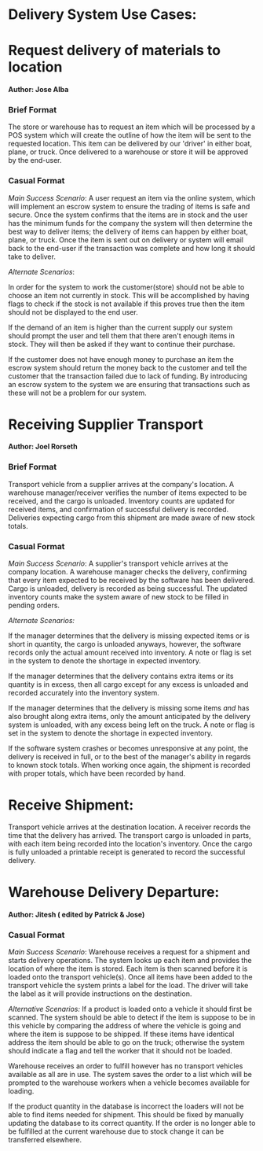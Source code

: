 # Delivery System Use Cases:

# Request delivery of materials to location
#### Author: Jose Alba


### Brief Format
The store or warehouse has to request an item which will be processed by a POS system which will create the outline of how the item will be sent to the requested location. This item can be delivered by our 'driver' in either boat, plane, or truck. Once delivered to a warehouse or store it will be approved by the end-user.

### Casual Format

*Main Success Scenario*: A user request an item via the online system, which will implement an escrow system to ensure the trading of items is safe and secure. Once the system confirms that the items are in stock and the user has the minimum funds for the company the system will then determine the best way to deliver items; the delivery of items can happen by either boat, plane, or truck. Once the item is sent out on delivery or system will email back to the end-user if the transaction was complete and how long it should take to deliver. 

*Alternate Scenarios*:

In order for the system to work the customer(store) should not be able to choose an item not currently in stock. This will be accomplished by having flags to check if the stock is not available if this proves true then the item should not be displayed to the end user.

If the demand of an item is higher than the current supply our system should prompt the user and tell them that there aren't enough items in stock. They will then be asked if they want to continue their purchase.

If the customer does not have enough money to purchase an item the escrow system should return the money back to the customer and tell the customer that the transaction failed due to lack of funding. By introducing an escrow system to the system we are ensuring that transactions such as these will not be a problem for our system.


# Receiving Supplier Transport
#### Author: Joel Rorseth


### Brief Format
Transport vehicle from a supplier arrives at the company's location. A warehouse manager/receiver verifies the number of items expected to be received, and the cargo is unloaded. Inventory counts are updated for received items, and confirmation of successful delivery is recorded. Deliveries expecting cargo from this shipment are made aware of new stock totals.


### Casual Format
*Main Success Scenario*: A supplier's transport vehicle arrives at the company location. A warehouse manager checks the delivery, confirming that every item expected to be received by the software has been delivered. Cargo is unloaded, delivery is recorded as being successful. The updated inventory counts make the system aware of new stock to be filled in pending orders.

*Alternate Scenarios:*

If the manager determines that the delivery is missing expected items or is short in quantity, the
cargo is unloaded anyways, however, the software records only the actual amount received into inventory.
A note or flag is set in the system to denote the shortage in expected inventory.

If the manager determines that the delivery contains extra items or its quantity is in excess, then all
cargo except for any excess is unloaded and recorded accurately into the inventory system. 

If the manager determines that the delivery is missing some items *and* has also brought along extra items,
only the amount anticipated by the delivery system is unloaded, with any excess being left on the truck.
A note or flag is set in the system to denote the shortage in expected inventory.

If the software system crashes or becomes unresponsive at any point, the delivery is received in full, or
to the best of the manager's ability in regards to known stock totals. When working once again, the shipment
is recorded with proper totals, which have been recorded by hand.


# Receive Shipment:
Transport vehicle arrives at the destination location. A receiver records the time that the delivery has arrived. The transport cargo is unloaded in parts, with each item being recorded into the location's inventory. Once the cargo is fully unloaded a printable receipt is generated to record the successful delivery.

# Warehouse Delivery Departure:
#### Author: Jitesh ( edited by Patrick & Jose)

### Casual Format
*Main Success Scenario*: Warehouse receives a request for a shipment and starts delivery operations. The system looks up each item and provides the location of where the item is stored. Each item is then scanned before it is loaded onto the transport vehicle(s). Once all items have been added to the transport vehicle the system prints a label for the load. The driver will take the label as it will provide instructions on the destination.

*Alternative Scenarios:*
If a product is loaded onto a vehicle it should first be scanned. The system should be able to detect if the item is suppose to be in this vehicle by comparing the address of where the vehicle is going and where the item is suppose to be shipped. If these items have identical address the item should be able to go on the truck; otherwise the system should indicate a flag and tell the worker that it should not be loaded.

Warehouse receives an order to fulfill however has no transport vehicles available as all are in use. The system saves the order to a list which will be prompted to the warehouse workers when a vehicle becomes available for loading.

If the product quantity in the database is incorrect the loaders will not be able to find items needed for shipment. This should be fixed by manually updating the database to its correct quantity. If the order is no longer able to be fulfilled at the current warehouse due to stock change it can be transferred elsewhere.
